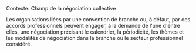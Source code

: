 Contexte: Champ de la négociation collective

Les organisations liées par une convention de branche ou, à défaut, par des accords professionnels peuvent engager, à la demande de l'une d'entre elles, une négociation précisant le calendrier, la périodicité, les thèmes et les modalités de négociation dans la branche ou le secteur professionnel considéré.